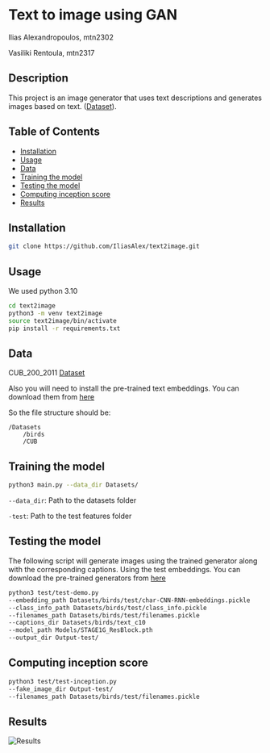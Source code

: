 # Text to image using GAN
Ilias Alexandropoulos, mtn2302

Vasiliki Rentoula, mtn2317
## Description

This project is an image generator that uses text descriptions and generates images based on text. 
([Dataset](https://www.vision.caltech.edu/datasets/cub_200_2011/)).

## Table of Contents

- [Installation](#installation)
- [Usage](#usage)
- [Data](#data)
- [Training the model](#training-the-model)
- [Testing the model](#testing-the-model)
- [Computing inception score](#Computing-inception-score)
- [Results](#Results)

## Installation

```bash
git clone https://github.com/IliasAlex/text2image.git
```
## Usage
We used python 3.10
```bash
cd text2image
python3 -m venv text2image
source text2image/bin/activate
pip install -r requirements.txt
```

## Data
CUB_200_2011 [Dataset](https://www.vision.caltech.edu/datasets/cub_200_2011/)

Also you will need to install the pre-trained text embeddings. 
You can download them from [here](https://drive.google.com/file/d/0B3y_msrWZaXLT1BZdVdycDY5TEE/view?resourcekey=0-sZrhftoEfdvHq6MweAeCjA)

So the file structure should be:
```
/Datasets
    /birds
    /CUB
```

## Training the model
```bash
python3 main.py --data_dir Datasets/
```

`--data_dir`: Path to the datasets folder

`-test`: Path to the test features folder

## Testing the model
The following script will generate images using the trained generator along with the corresponding captions. 
Using the test embeddings.
You can download the pre-trained generators from [here](https://drive.google.com/drive/folders/1el_qwcxf0P3KA4cA0uuqaPVrrmuXBdXb?usp=drive_link)

```bash
python3 test/test-demo.py 
--embedding_path Datasets/birds/test/char-CNN-RNN-embeddings.pickle 
--class_info_path Datasets/birds/test/class_info.pickle 
--filenames_path Datasets/birds/test/filenames.pickle
--captions_dir Datasets/birds/text_c10
--model_path Models/STAGE1G_ResBlock.pth
--output_dir Output-test/
```

## Computing inception score

```bash
python3 test/test-inception.py 
--fake_image_dir Output-test/
--filenames_path Datasets/birds/test/filenames.pickle
```

## Results
![Results](https://github.com/IliasAlex/text2image/blob/main/results.png?raw=true)
